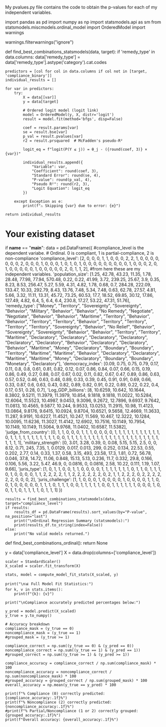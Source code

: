 My pvalues.py file contains the code to obtain the p-values for each of my independent variables. 

import pandas as pd
import numpy as np
import statsmodels.api as sm
from statsmodels.miscmodels.ordinal_model import OrderedModel
import warnings

warnings.filterwarnings("ignore")

def find_best_combinations_statsmodels(data, target):
    if 'remedy_type' in data.columns:
        data['remedy_type'] = data['remedy_type'].astype('category').cat.codes

    predictors = [col for col in data.columns if col not in [target, 'compliance_binary']]
    individual_results = []

    for var in predictors:
        try:
            X = data[[var]]
            y = data[target]

            # Ordered logit model (logit link)
            model = OrderedModel(y, X, distr='logit')
            result = model.fit(method='bfgs', disp=False)

            coef = result.params[var]
            se = result.bse[var]
            p_val = result.pvalues[var]
            r2 = result.prsquared  # McFadden's pseudo-R²

            logit_eq = f"logit(P(Y ≤ j)) = θ_j - ({round(coef, 3)} × {var})"

            individual_results.append({
                "Variable": var,
                "Coefficient": round(coef, 3),
                "Standard Error": round(se, 4),
                "P-value": round(p_val, 4),
                "Pseudo R²": round(r2, 3),
                "Logit Equation": logit_eq
            })

        except Exception as e:
            print(f"⚠️ Skipping {var} due to error: {e}")

    return individual_results

# Your existing dataset
if __name__ == "__main__":
    data = pd.DataFrame({
        #compliance_level is the dependent variabe.
        # Ordinal. 0 is compliant, 1 is partial-compliance, 2 is non-compliance
        'compliance_level': [2, 0, 0, 0, 1, 1, 0, 0, 0, 2,
                             2, 1, 0, 0, 0, 0, 0, 0, 0, 2,
                             0, 0, 0, 1, 0, 0, 0, 1, 0, 1,
                             0, 1, 0, 0, 0, 0, 0, 0, 0, 0,
                             0, 1, 0, 0, 0, 2, 0, 1, 0, 0,
                             0, 0, 0, 1, 0, 0, 0, 0, 0, 2,
                             0, 1, 1, 2],
        #from here these are my independent variables.
        'population_size': [1.25, 42.78, 43.23, 11.35, 1.78, 28.48, 77.98, 77.94, 570.48, 0.22,
                            0.22, 41.99, 3.72, 239.25, 25.67, 3.9, 0.35, 8.23, 8.53, 256.47,
                            5.27, 5.59, 4.31, 4.82, 1.78, 0.68, 0.7, 284.28, 222.09, 133.47,
                            10.33, 292.79, 8.43, 13.76, 7.48, 5.34, 7.48, 0.63, 62.78, 27.57,
                            4.81, 5.66, 3.32, 11.11, 13.31, 45.72, 73.25, 60.53, 17.7, 18.52,
                            69.85, 30.12, 17.86, 127.49, 4.82, 6.4, 5, 6.4, 6.4, 230.8,
                            17.27, 53.22, 47.31, 51.76],
        'remedy_type': ["Money", "Territory", "Sovereignty", "Sovereignty", "Behavior", "Military", "Behavior", "Behavior", "No Remedy", "Negotiate",
                        "Negotiate", "Behavior", "Behavior", "Maritime", "Territory", "Behavior", "Behavior", "Territory", "Territory", "Behavior",
                        "Territory", "Territory", "Territory", "Territory", "Sovereignty", "Behavior", "No Relief", "Behavior", "Sovereignty", "Sovereignty",
                        "Behavior", "Behavior", "Territory", "Territory", "Maritime", "Declaratory", "Declaratory", "Declaratory", "Declaratory", "Declaratory",
                        "Declaratory", "Behavior", "Declaratory", "Declaratory", "Behavior", "Maritime", "Money", "Declaratory", "Boundary", "Boundary",
                        "Territory", "Maritime", "Maritime", "Behavior", "Declaratory", "Declaratory", "Maritime", "Maritime", "Money", "Declaratory",
                        "Boundary", "Boundary", "Monetary", "Declaratory"],
        'democracy_index': [0.09, 0.75, 0.75, 0.79, 0.17, 0.11, 0.8, 0.8, 0.61, 0.81,
                            0.82, 0.12, 0.07, 0.86, 0.84, 0.07, 0.66, 0.15, 0.19, 0.86,
                            0.49, 0.27, 0.88, 0.07, 0.67, 0.02, 0.11, 0.82, 0.67, 0.47,
                            0.89, 0.86, 0.63, 0.57, 0.52, 0.46, 0.63, 0.48, 0.89, 0.33,
                            0.39, 0.45, 0.91, 0.91, 0.69, 0.66, 0.33, 0.87, 0.6, 0.63,
                            0.43, 0.82, 0.89, 0.82, 0.91, 0.22, 0.89, 0.22, 0.22, 0.4,
                            0.17, 0.51, 0.28, 0.7],
        'Log_GDP_billions': [8, 10.6259, 10.642, 10.1644, 8.3802, 9.5211, 11.3979, 11.3979, 10.854, 9.1818,
                             9.1818, 11.0022, 10.5284, 12.6064, 11.5523, 10.4987, 9.0453, 9.3096, 9.2672, 12.7896,
                             9.6937, 9.7642, 11.0813, 10.4565, 9.5877, 10.244, 9.9533, 13.0253, 11.2915, 10.98,
                             11.4123, 13.0864, 9.8176, 9.6415, 10.0924, 9.8704, 10.6521, 9.5658, 12.4669, 11.3633,
                             11.287, 9.9191, 10.6227, 11.4521, 10.247, 11.569, 10.467, 12.3222, 10.1284, 10.0095,
                             11.6236, 11.3027, 11.4142, 12.6902, 10.7516, 10.1149, 10.7954, 10.1149, 10.1149, 11.5064,
                             9.9768, 11.0402, 10.6587, 11.5382],
        'judge_from_country': [0, 1, 1, 0, 0, 0, 1, 1, 1, 0,
                               0, 0, 0, 1, 1, 1, 1, 1, 1, 1,
                               1, 1, 1, 1, 0, 1, 1, 1, 1, 1,
                               1, 1, 1, 1, 1, 1, 0, 0, 1, 1,
                               1, 1, 1, 1, 1, 1, 1, 1, 1, 1,
                               1, 1, 1, 1, 1, 1, 1, 1, 1, 1,
                               1, 1, 1, 1],
        'military_strength': [0, 3.01, 3.28, 0.39, 0, 0.08, 5.15, 5.15, 2.5, 0,
                              0, 8.12, 0.71, 245, 7.35, 1, 0.0129, 0.017, 0.013, 299,
                              0.252, 0.134, 22.53, 0.55, 0.202, 2.77, 0.14, 0.33, 1.37, 0.58,
                              3.15, 493, 23.58, 17.3, 1.81, 0.72, 56.78, 0.046, 37.8, 14.72,
                              11.06, 0.848, 15.13, 5.13, 0.236, 11.7, 0.332, 29.8, 0.166, 0.106,
                              5.56, 3.22, 5.47, 46.9, 0, 0.0816, 0, 0.0816, 2.58, 10.22,
                              0.111, 1.19, 1.07, 9.66],
        'juris_type': [1, 0, 1, 1, 0, 0, 1, 1, 0, 0,
                       0, 0, 1, 1, 1, 1, 1, 1, 1, 0,
                       1, 1, 0, 1, 1, 1, 0, 1, 0, 0,
                       0, 0, 1, 1, 2, 2, 2, 2, 1, 1,
                       2, 2, 2, 2, 2, 2, 0, 2, 1, 1,
                       2, 2, 2, 0, 2, 2, 2, 2, 2, 2,
                       0, 0, 0, 2],
        'juris_challenge': [1, 1, 0, 0, 0, 1, 0, 0, 0, 0,
                            1, 0, 0, 0, 0, 1, 1, 0, 0, 1,
                            0, 0, 0, 0, 0, 1, 1, 1, 0, 1,
                            1, 1, 0, 0, 1, 1, 1, 1, 1, 0,
                            0, 1, 1, 1, 1, 1, 1, 0, 0, 0,
                            1, 0, 0, 1, 1, 0, 1, 1, 1, 1,
                            0, 1, 1, 1]
    })

    results = find_best_combinations_statsmodels(data, target="compliance_level")
    if results:
        results_df = pd.DataFrame(results).sort_values(by="P-value", na_position="last")
        print("\nOrdinal Regression Summary (statsmodels):")
        print(results_df.to_string(index=False))
    else:
        print("No valid models returned.")


def find_best_combinations_ordinal():
    return None


y = data['compliance_level']
    X = data.drop(columns=['compliance_level'])

    scaler = StandardScaler()
    X_scaled = scaler.fit_transform(X)

    stats, model = compute_model_fit_stats(X_scaled, y)

    print("\n📊 Full Model Fit Statistics:")
    for k, v in stats.items():
        print(f"{k}: {v}")

    print("\nCompliance accurately predicted percentages below:")

    y_pred = model.predict(X_scaled)
    y_true = y.to_numpy()

    # Accuracy breakdown
    compliance_mask = (y_true == 0)
    noncompliance_mask = (y_true == 1)
    #grouped_mask = (y_true >= 1)

    compliance_correct = np.sum((y_true == 0) & (y_pred == 0))
    noncompliance_correct = np.sum((y_true == 1) & (y_pred == 1))
    #grouped_correct = np.sum((y_true >= 1) & (y_pred >= 1))

    compliance_accuracy = compliance_correct / np.sum(compliance_mask) * 100
    noncompliance_accuracy = noncompliance_correct / np.sum(noncompliance_mask) * 100
    #grouped_accuracy = grouped_correct / np.sum(grouped_mask) * 100
    overall_accuracy = np.mean(y_true == y_pred) * 100

    print(f"% Compliance (0) correctly predicted: {compliance_accuracy:.1f}%")
    print(f"% Noncompliance (2) correctly predicted: {noncompliance_accuracy:.1f}%")
    #print(f"% Partial/Noncompliance (1 or 2) correctly grouped: {grouped_accuracy:.1f}%")
    print(f"Overall accuracy: {overall_accuracy:.1f}%")

